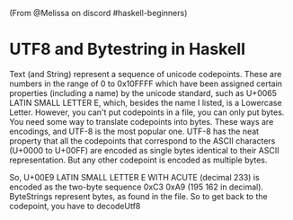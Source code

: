(From @Melissa on discord #haskell-beginners)

# UTF8 and Bytestring in Haskell

Text (and String) represent a sequence of unicode codepoints. These are
numbers in the range of 0 to 0x10FFFF which have been assigned certain
properties (including a name) by the unicode standard, such as U+0065
LATIN SMALL LETTER E, which, besides the name I listed, is a Lowercase
Letter. However, you can't put codepoints in a file, you can only put
bytes. You need some way to translate codepoints into bytes. These ways
are encodings, and UTF-8 is the most popular one. UTF-8 has the neat
property that all the codepoints that correspond to the ASCII characters
(U+0000 to U+00FF) are encoded as single bytes identical to their ASCII
representation. But any other codepoint is encoded as multiple bytes.

So, U+00E9 LATIN SMALL LETTER E WITH ACUTE (decimal 233) is encoded as
the two-byte sequence 0xC3 0xA9 (195 162 in decimal). ByteStrings
represent bytes, as found in the file. So to get back to the codepoint,
you have to decodeUtf8
